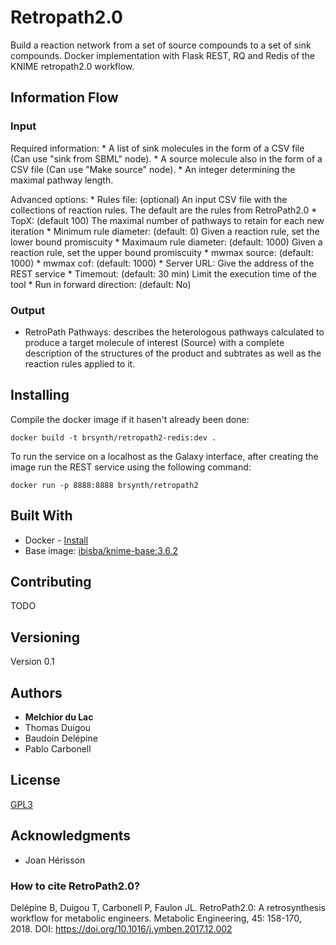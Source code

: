 # Retropath2.0

Build a reaction network from a set of source compounds to a set of sink compounds. Docker implementation with Flask REST, RQ and Redis of the KNIME retropath2.0 workflow. 

## Information Flow

### Input

Required information:
    * A list of sink molecules in the form of a CSV file (Can use "sink from SBML" node).
    * A source molecule also in the form of a CSV file (Can use "Make source" node).
    * An integer determining the maximal pathway length. 

Advanced options: 
    * Rules file: (optional) An input CSV file with the collections of reaction rules. The default are the rules from RetroPath2.0
    * TopX: (default 100) The maximal number of pathways to retain for each new iteration
    * Minimum rule diameter: (default: 0) Given a reaction rule, set the lower bound promiscuity
    * Maximaum rule diameter: (default: 1000) Given a reaction rule, set the upper bound promiscuity
    * mwmax source: (default: 1000)
    * mwmax cof: (default: 1000)
    * Server URL: Give the address of the REST service
    * Timemout: (default: 30 min) Limit the execution time of the tool
    * Run in forward direction: (default: No)

### Output

* RetroPath Pathways: describes the heterologous pathways calculated to produce a target molecule of interest (Source) with a complete description of the structures of the product and subtrates as well as the reaction rules applied to it. 

## Installing

Compile the docker image if it hasen't already been done:

```
docker build -t brsynth/retropath2-redis:dev .
```

To run the service on a localhost as the Galaxy interface, after creating the image run the REST service using the following command:

```
docker run -p 8888:8888 brsynth/retropath2
```

## Built With

* Docker - [Install](https://docs.docker.com/v17.09/engine/installation/)
* Base image: [ibisba/knime-base:3.6.2](https://hub.docker.com/r/ibisba/knime-base)

## Contributing

TODO

## Versioning

Version 0.1

## Authors

* **Melchior du Lac**
* Thomas Duigou
* Baudoin Delépine
* Pablo Carbonell

## License

[GPL3](https://github.com/Galaxy-SynBioCAD/RetroPath2/blob/master/LICENSE)

## Acknowledgments

* Joan Hérisson

### How to cite RetroPath2.0?

Delépine B, Duigou T, Carbonell P, Faulon JL. RetroPath2.0: A retrosynthesis workflow for metabolic engineers. Metabolic Engineering, 45: 158-170, 2018. DOI: https://doi.org/10.1016/j.ymben.2017.12.002
